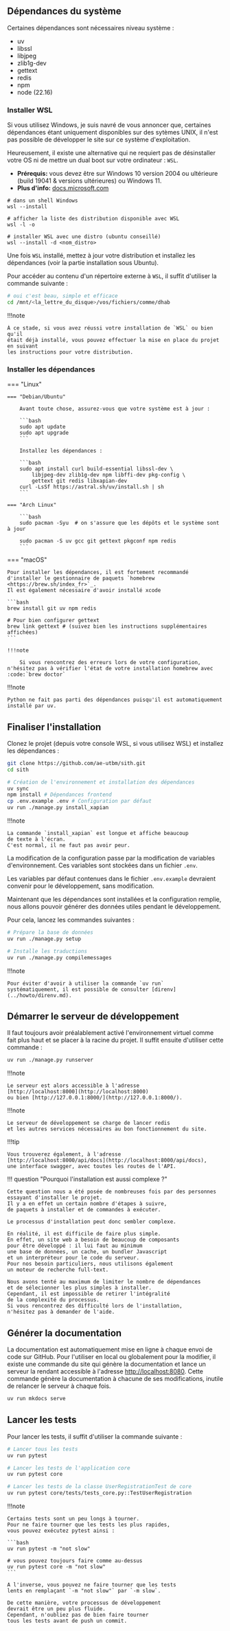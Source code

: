 ## Dépendances du système

Certaines dépendances sont nécessaires niveau système :

- uv
- libssl
- libjpeg
- zlib1g-dev
- gettext
- redis
- npm
- node (22.16)

### Installer WSL

Si vous utilisez Windows, je suis navré
de vous annoncer que, certaines dépendances étant uniquement disponibles sur des sytèmes UNIX,
il n'est pas possible de développer le site sur ce système d'exploitation.

Heureusement, il existe une alternative qui ne requiert pas de désinstaller votre
OS ni de mettre un dual boot sur votre ordinateur : `WSL`.

- **Prérequis:** vous devez être sur Windows 10 version 2004 ou ultérieure (build 19041 & versions ultérieures) ou Windows 11.
- **Plus d'info:** [docs.microsoft.com](https://docs.microsoft.com/fr-fr/windows/wsl/install)

```shell
# dans un shell Windows
wsl --install

# afficher la liste des distribution disponible avec WSL
wsl -l -o

# installer WSL avec une distro (ubuntu conseillé)
wsl --install -d <nom_distro>
```

Une fois `WSL` installé, mettez à jour votre distribution et
installez les dépendances (voir la partie installation sous Ubuntu).

Pour accéder au contenu d'un répertoire externe à `WSL`,
il suffit d'utiliser la commande suivante :

```bash
# oui c'est beau, simple et efficace
cd /mnt/<la_lettre_du_disque>/vos/fichiers/comme/dhab
```

!!!note

    À ce stade, si vous avez réussi votre installation de `WSL` ou bien qu'il
    était déjà installé, vous pouvez effectuer la mise en place du projet en suivant
    les instructions pour votre distribution.

### Installer les dépendances

=== "Linux"

    === "Debian/Ubuntu"

        Avant toute chose, assurez-vous que votre système est à jour :
        
        ```bash
        sudo apt update
        sudo apt upgrade
        ```

        Installez les dépendances :
        
        ```bash
        sudo apt install curl build-essential libssl-dev \
            libjpeg-dev zlib1g-dev npm libffi-dev pkg-config \
            gettext git redis libxapian-dev
        curl -LsSf https://astral.sh/uv/install.sh | sh
        ```

    === "Arch Linux"
    
        ```bash
        sudo pacman -Syu  # on s'assure que les dépôts et le système sont à jour

        sudo pacman -S uv gcc git gettext pkgconf npm redis
        ```

=== "macOS"

    Pour installer les dépendances, il est fortement recommandé d'installer le gestionnaire de paquets `homebrew <https://brew.sh/index_fr>`_.  
    Il est également nécessaire d'avoir installé xcode
    
    ```bash    
    brew install git uv npm redis
    
    # Pour bien configurer gettext
    brew link gettext # (suivez bien les instructions supplémentaires affichées)
    ```
    
    !!!note
    
        Si vous rencontrez des erreurs lors de votre configuration, n'hésitez pas à vérifier l'état de votre installation homebrew avec :code:`brew doctor`

!!!note

    Python ne fait pas parti des dépendances puisqu'il est automatiquement
    installé par uv.

## Finaliser l'installation

Clonez le projet (depuis votre console WSL, si vous utilisez WSL)
et installez les dépendances :

```bash
git clone https://github.com/ae-utbm/sith.git
cd sith

# Création de l'environnement et installation des dépendances
uv sync
npm install # Dépendances frontend
cp .env.example .env # Configuration par défaut
uv run ./manage.py install_xapian
```

!!!note

    La commande `install_xapian` est longue et affiche beaucoup
    de texte à l'écran.
    C'est normal, il ne faut pas avoir peur.


La modification de la configuration passe par la modification de variables
d'environnement.
Ces variables sont stockées dans un fichier `.env`.

Les variables par défaut contenues dans le fichier `.env.example`
devraient convenir pour le développement, sans modification.

Maintenant que les dépendances sont installées
et la configuration remplie, nous allons pouvoir générer
des données utiles pendant le développement.

Pour cela, lancez les commandes suivantes :

```bash
# Prépare la base de données
uv run ./manage.py setup

# Installe les traductions
uv run ./manage.py compilemessages
```

!!!note

    Pour éviter d'avoir à utiliser la commande `uv run`
    systématiquement, il est possible de consulter [direnv](../howto/direnv.md).

## Démarrer le serveur de développement

Il faut toujours avoir préalablement activé 
l'environnement virtuel comme fait plus haut 
et se placer à la racine du projet.
Il suffit ensuite d'utiliser cette commande :

```bash
uv run ./manage.py runserver
```

!!!note

    Le serveur est alors accessible à l'adresse
    [http://localhost:8000](http://localhost:8000) 
    ou bien [http://127.0.0.1:8000/](http://127.0.0.1:8000/).

!!!note

    Le serveur de développement se charge de lancer redis
    et les autres services nécessaires au bon fonctionnement du site.

!!!tip

    Vous trouverez également, à l'adresse
    [http://localhost:8000/api/docs](http://localhost:8000/api/docs),
    une interface swagger, avec toutes les routes de l'API.

!!! question "Pourquoi l'installation est aussi complexe ?"

    Cette question nous a été posée de nombreuses fois par des personnes
    essayant d'installer le projet.
    Il y a en effet un certain nombre d'étapes à suivre,
    de paquets à installer et de commandes à exécuter.
    
    Le processus d'installation peut donc sembler complexe.

    En réalité, il est difficile de faire plus simple.
    En effet, un site web a besoin de beaucoup de composants
    pour être développé : il lui faut au minimum
    une base de données, un cache, un bundler Javascript
    et un interpréteur pour le code du serveur.
    Pour nos besoin particuliers, nous utilisons également
    un moteur de recherche full-text.
    
    Nous avons tenté au maximum de limiter le nombre de dépendances
    et de sélecionner les plus simples à installer.
    Cependant, il est impossible de retirer l'intégralité
    de la complexité du processus.
    Si vous rencontrez des difficulté lors de l'installation,
    n'hésitez pas à demander de l'aide.

## Générer la documentation

La documentation est automatiquement mise en ligne à chaque envoi de code sur GitHub.
Pour l'utiliser en local ou globalement pour la modifier,
il existe une commande du site qui génère 
la documentation et lance un serveur la rendant
accessible à l'adresse [http://localhost:8080](http://localhost:8000).
Cette commande génère la documentation à 
chacune de ses modifications,
inutile de relancer le serveur à chaque fois.

```bash
uv run mkdocs serve
```

## Lancer les tests

Pour lancer les tests, il suffit d'utiliser 
la commande suivante :

```bash
# Lancer tous les tests
uv run pytest

# Lancer les tests de l'application core
uv run pytest core

# Lancer les tests de la classe UserRegistrationTest de core
uv run pytest core/tests/tests_core.py::TestUserRegistration
```

!!!note

    Certains tests sont un peu longs à tourner.
    Pour ne faire tourner que les tests les plus rapides,
    vous pouvez exécutez pytest ainsi :

    ```bash
    uv run pytest -m "not slow"

    # vous pouvez toujours faire comme au-dessus
    uv run pytest core -m "not slow"
    ```

    A l'inverse, vous pouvez ne faire tourner que les tests
    lents en remplaçant `-m "not slow"` par `-m slow`.

    De cette manière, votre processus de développement
    devrait être un peu plus fluide.
    Cependant, n'oubliez pas de bien faire tourner
    tous les tests avant de push un commit.



